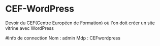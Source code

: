 # CEF-WordPress
Devoir du CEF(Centre Européen de Formation) où l'on doit créer un site vitrine avec WordPress


#Info de connection
Nom : admin
Mdp : CEFwordpress
